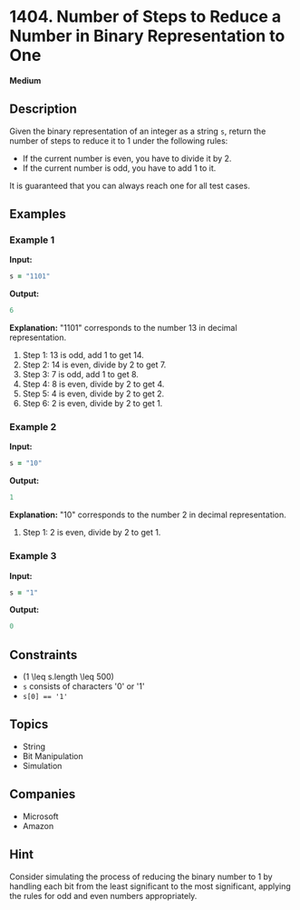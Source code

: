 # 1404. Number of Steps to Reduce a Number in Binary Representation to One

**Medium**

## Description

Given the binary representation of an integer as a string `s`, return the number of steps to reduce it to 1 under the following rules:

- If the current number is even, you have to divide it by 2.
- If the current number is odd, you have to add 1 to it.

It is guaranteed that you can always reach one for all test cases.

## Examples

### Example 1

**Input:**
```ruby
s = "1101"
```

**Output:**
```ruby
6
```

**Explanation:** 
"1101" corresponds to the number 13 in decimal representation.

1. Step 1: 13 is odd, add 1 to get 14.
2. Step 2: 14 is even, divide by 2 to get 7.
3. Step 3: 7 is odd, add 1 to get 8.
4. Step 4: 8 is even, divide by 2 to get 4.
5. Step 5: 4 is even, divide by 2 to get 2.
6. Step 6: 2 is even, divide by 2 to get 1.

### Example 2

**Input:**
```ruby
s = "10"
```

**Output:**
```ruby
1
```

**Explanation:** 
"10" corresponds to the number 2 in decimal representation.

1. Step 1: 2 is even, divide by 2 to get 1.

### Example 3

**Input:**
```ruby
s = "1"
```

**Output:**
```ruby
0
```

## Constraints

- \(1 \leq s.length \leq 500\)
- `s` consists of characters '0' or '1'
- `s[0] == '1'`

## Topics

- String
- Bit Manipulation
- Simulation

## Companies

- Microsoft
- Amazon

## Hint

Consider simulating the process of reducing the binary number to 1 by handling each bit from the least significant to the most significant, applying the rules for odd and even numbers appropriately.




